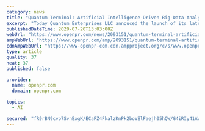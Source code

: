 ```yaml
---
category: news
title: "Quantum Terminal: Artificial Intelligence-Driven Big-Data Analytics"
excerpt: "Today Quantum Enterprises LLC annouced the launch of its latest product - the Quantum Terminal. For the first time full corporate analytics are available in a click, including highly valuable intangible assets which never appear on balance sheets. For ..."
publishedDateTime: 2020-07-20T13:03:00Z
webUrl: "https://www.openpr.com/news/2093151/quantum-terminal-artificial-intelligence-driven-big-data"
ampWebUrl: "https://www.openpr.com/amp/2093151/quantum-terminal-artificial-intelligence-driven-big-data"
cdnAmpWebUrl: "https://www-openpr-com.cdn.ampproject.org/c/s/www.openpr.com/amp/2093151/quantum-terminal-artificial-intelligence-driven-big-data"
type: article
quality: 37
heat: 37
published: false

provider:
  name: openpr.com
  domain: openpr.com

topics:
  - AI

secured: "fR9rBN9cvp7SvnExgK/ECaFZ4FkalzKmPk2boVElFaejh05hQW/G4iRIy41AWcqTwN5eQQ1vSigwmtcKNR9y2A2wlHiIABoA/lAVn0gf106BQgSjpxzE6AMD7dAaHYDa5zobgavY1ocbfM2m0WdaJ9huUpm/kepb+BOr90MRcyMjov8zcMPG8WYG4nDhhKrC4BcrvKx+27BJEfOEdZexMOXQ+nJ2ORXdNEjE6a88eqAB8i8Q4CY16uTSDlT8YqotAA3ahaEB8b+WTWsE0DtUAb5nVQFDzKKGU2SPLmwwlB/vRS9lav2iubVFyVWTidkLF0qKVq0Z+xubqSscP8ZgLQ==;u6AcEVGi3pFBpeXTeC3bMg=="
---
```


